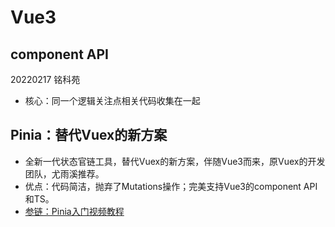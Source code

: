 # Vue3

## component API
20220217 铭科苑
* 核心：同一个逻辑关注点相关代码收集在一起

## Pinia：替代Vuex的新方案
* 全新一代状态官链工具，替代Vuex的新方案，伴随Vue3而来，原Vuex的开发团队，尤雨溪推荐。
* 优点：代码简洁，抛弃了Mutations操作；完美支持Vue3的component API和TS。
* [参链：Pinia入门视频教程](https://jspang.com/detailed?id=82)